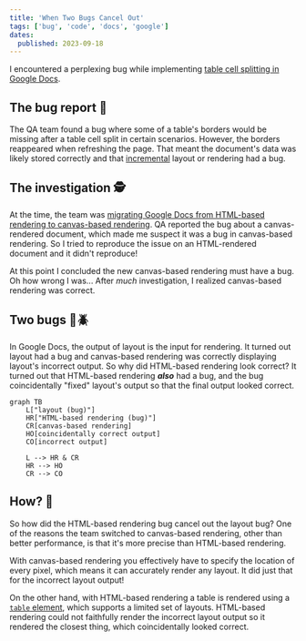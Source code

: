 ```yaml
---
title: 'When Two Bugs Cancel Out'
tags: ['bug', 'code', 'docs', 'google']
dates:
  published: 2023-09-18
---
```


I encountered a perplexing bug while implementing [table cell splitting in Google Docs](https://workspaceupdates.googleblog.com/2022/10/split-table-cells-in-google-docs.html).

## The bug report 🐛

The QA team found a bug where some of a table's borders would be missing after a table cell split in certain scenarios. However, the borders reappeared when refreshing the page. That meant the document's data was likely stored correctly and that [incremental](https://en.wikipedia.org/wiki/Incremental_computing) layout or rendering had a bug.

## The investigation 🕵️

At the time, the team was [migrating Google Docs from HTML-based rendering to canvas-based rendering](https://workspaceupdates.googleblog.com/2021/05/Google-Docs-Canvas-Based-Rendering-Update.html). QA reported the bug about a canvas-rendered document, which made me suspect it was a bug in canvas-based rendering. So I tried to reproduce the issue on an HTML-rendered document and it didn't reproduce!

At this point I concluded the new canvas-based rendering must have a bug. Oh how wrong I was... After _much_ investigation, I realized canvas-based rendering was correct.

## Two bugs 🐛🪲

In Google Docs, the output of layout is the input for rendering. It turned out layout had a bug and canvas-based rendering was correctly displaying layout's incorrect output. So why did HTML-based rendering look correct? It turned out that HTML-based rendering **_also_** had a bug, and the bug coincidentally "fixed" layout's output so that the final output looked correct.

```mermaid
graph TB
    L["layout (bug)"]
    HR["HTML-based rendering (bug)"]
    CR[canvas-based rendering]
    HO[coincidentally correct output]
    CO[incorrect output]

    L --> HR & CR
    HR --> HO
    CR --> CO
```

## How? 🤔

So how did the HTML-based rendering bug cancel out the layout bug? One of the reasons the team switched to canvas-based rendering, other than better performance, is that it's more precise than HTML-based rendering.

With canvas-based rendering you effectively have to specify the location of every pixel, which means it can accurately render any layout. It did just that for the incorrect layout output!

On the other hand, with HTML-based rendering a table is rendered using a [`table` element](https://developer.mozilla.org/en-US/docs/Web/HTML/Element/table), which supports a limited set of layouts. HTML-based rendering could not faithfully render the incorrect layout output so it rendered the closest thing, which coincidentally looked correct.
